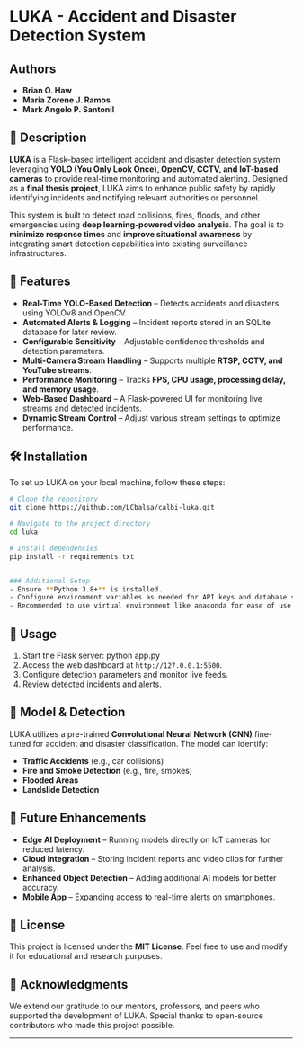 # LUKA - Accident and Disaster Detection System

## Authors
- **Brian O. Haw**  
- **Maria Zorene J. Ramos**  
- **Mark Angelo P. Santonil**  

## 📌 Description
**LUKA** is a Flask-based intelligent accident and disaster detection system leveraging **YOLO (You Only Look Once), OpenCV, CCTV, and IoT-based cameras** to provide real-time monitoring and automated alerting. Designed as a **final thesis project**, LUKA aims to enhance public safety by rapidly identifying incidents and notifying relevant authorities or personnel.

This system is built to detect road collisions, fires, floods, and other emergencies using **deep learning-powered video analysis**. The goal is to **minimize response times** and **improve situational awareness** by integrating smart detection capabilities into existing surveillance infrastructures.

## 🚀 Features
- **Real-Time YOLO-Based Detection** – Detects accidents and disasters using YOLOv8 and OpenCV.
- **Automated Alerts & Logging** – Incident reports stored in an SQLite database for later review.
- **Configurable Sensitivity** – Adjustable confidence thresholds and detection parameters.
- **Multi-Camera Stream Handling** – Supports multiple **RTSP, CCTV, and YouTube streams**.
- **Performance Monitoring** – Tracks **FPS, CPU usage, processing delay, and memory usage**.
- **Web-Based Dashboard** – A Flask-powered UI for monitoring live streams and detected incidents.
- **Dynamic Stream Control** – Adjust various stream settings to optimize performance.

## 🛠️ Installation
To set up LUKA on your local machine, follow these steps:

```sh
# Clone the repository
git clone https://github.com/LCbalsa/calbi-luka.git

# Navigate to the project directory
cd luka

# Install dependencies
pip install -r requirements.txt


### Additional Setup
- Ensure **Python 3.8+** is installed.
- Configure environment variables as needed for API keys and database settings.
- Recommended to use virtual environment like anaconda for ease of use.
   ```
## 📌 Usage
1. Start the Flask server: python app.py
2. Access the web dashboard at `http://127.0.0.1:5500`.
3. Configure detection parameters and monitor live feeds.
4. Review detected incidents and alerts.

## 🤖 Model & Detection
LUKA utilizes a pre-trained **Convolutional Neural Network (CNN)** fine-tuned for accident and disaster classification. The model can identify:
- **Traffic Accidents** (e.g., car collisions)
- **Fire and Smoke Detection** (e.g., fire, smokes)
- **Flooded Areas**
- **Landslide Detection**

## 📌 Future Enhancements
- **Edge AI Deployment** – Running models directly on IoT cameras for reduced latency.
- **Cloud Integration** – Storing incident reports and video clips for further analysis.
- **Enhanced Object Detection** – Adding additional AI models for better accuracy.
- **Mobile App** – Expanding access to real-time alerts on smartphones.

## 📝 License
This project is licensed under the **MIT License**. Feel free to use and modify it for educational and research purposes.

## 🤝 Acknowledgments
We extend our gratitude to our mentors, professors, and peers who supported the development of LUKA. Special thanks to open-source contributors who made this project possible.

---
<!-- ✉️ **For inquiries or contributions, contact us at [username@gmail.com]** -->